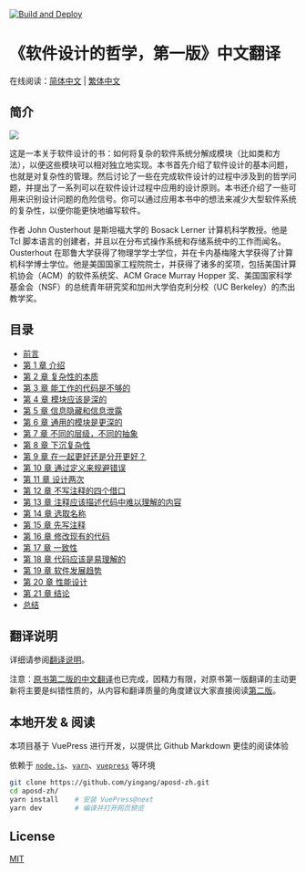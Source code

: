 [![Build and Deploy](https://github.com/yingang/aposd-zh/actions/workflows/CI.yml/badge.svg)](https://github.com/yingang/aposd-zh/actions/workflows/CI.yml)
# 《软件设计的哲学，第一版》中文翻译

在线阅读：[简体中文](https://yingang.github.io/aposd-zh/) | [繁体中文](https://yingang.github.io/aposd-zh/zh-tw/)

## 简介

![](./docs/figures/douban.jpg)

这是一本关于软件设计的书：如何将复杂的软件系统分解成模块（比如类和方法），以便这些模块可以相对独立地实现。本书首先介绍了软件设计的基本问题，也就是对复杂性的管理。然后讨论了一些在完成软件设计的过程中涉及到的哲学问题，并提出了一系列可以在软件设计过程中应用的设计原则。本书还介绍了一些可用来识别设计问题的危险信号。你可以通过应用本书中的想法来减少大型软件系统的复杂性，以便你能更快地编写软件。

作者 John Ousterhout 是斯坦福大学的 Bosack Lerner 计算机科学教授。他是 Tcl 脚本语言的创建者，并且以在分布式操作系统和存储系统中的工作而闻名。Ousterhout 在耶鲁大学获得了物理学学士学位，并在卡内基梅隆大学获得了计算机科学博士学位。他是美国国家工程院院士，并获得了诸多的奖项，包括美国计算机协会（ACM）的软件系统奖、ACM Grace Murray Hopper 奖、美国国家科学基金会（NSF）的总统青年研究奖和加州大学伯克利分校（UC Berkeley）的杰出教学奖。

## 目录

- [前言](docs/preface.md)
- [第 1 章 介绍](docs/ch01.md)
- [第 2 章 复杂性的本质](docs/ch02.md)
- [第 3 章 能工作的代码是不够的](docs/ch03.md)
- [第 4 章 模块应该是深的](docs/ch04.md)
- [第 5 章 信息隐藏和信息泄露](docs/ch05.md)
- [第 6 章 通用的模块是更深的](docs/ch06.md)
- [第 7 章 不同的层级，不同的抽象](docs/ch07.md)
- [第 8 章 下沉复杂性](docs/ch08.md)
- [第 9 章 在一起更好还是分开更好？](docs/ch09.md)
- [第 10 章 通过定义来规避错误](docs/ch10.md)
- [第 11 章 设计两次](docs/ch11.md)
- [第 12 章 不写注释的四个借口](docs/ch12.md)
- [第 13 章 注释应该描述代码中难以理解的内容](docs/ch13.md)
- [第 14 章 选取名称](docs/ch14.md)
- [第 15 章 先写注释](docs/ch15.md)
- [第 16 章 修改现有的代码](docs/ch16.md)
- [第 17 章 一致性](docs/ch17.md)
- [第 18 章 代码应该是易理解的](docs/ch18.md)
- [第 19 章 软件发展趋势](docs/ch19.md)
- [第 20 章 性能设计](docs/ch20.md)
- [第 21 章 结论](docs/ch21.md)
- [总结](docs/summary.md)

## 翻译说明

详细请参阅[翻译说明](https://github.com/yingang/aposd-zh/tree/main/docs#%E7%BF%BB%E8%AF%91%E8%AF%B4%E6%98%8E)。

注意：[原书第二版的中文翻译](https://github.com/yingang/aposd2e-zh)也已完成，因精力有限，对原书第一版翻译的主动更新将主要是纠错性质的，从内容和翻译质量的角度建议大家直接阅读[第二版]((https://github.com/yingang/aposd2e-zh))。

## 本地开发 & 阅读

本项目基于 VuePress 进行开发，以提供比 Github Markdown 更佳的阅读体验

依赖于 [`node.js`][nodejs]、[`yarn`][yarn]、[`vuepress`][vuepress] 等环境

[nodejs]: https://nodejs.cn/
[yarn]: https://yarnpkg.com/
[vuepress]: https://v2.vuepress.vuejs.org/zh/

```sh
git clone https://github.com/yingang/aposd-zh.git
cd aposd-zh/
yarn install    # 安装 VuePress@next
yarn dev        # 编译并打开网页预览
```

## License

[MIT](./LICENSE)
